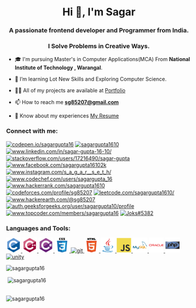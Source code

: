 <h1 align="center">Hi 👋, I'm Sagar</h1>
<h3 align="center">A passionate frontend developer and Programmer from India.</h3>
<h3 align="center">I Solve Problems in Creative Ways.</h3>

- 🎓 I'm pursuing Master's in Computer Applications(MCA) From **National Institute of Technology , Warangal**.

- 🌱 I’m learning Lot New Skills and Exploring Computer Science.

- 👨‍💻 All of my projects are available at [Portfolio](https://sagargupta16.github.io/PortFolio/)

- 📫 How to reach me **sg85207@gmail.com**

- 📄 Know about my experiences [My Resume](https://drive.google.com/file/d/1rS-iTEhfjA0z98ELuSpZKURXoRQunyo3/view)

<h3 align="left">Connect with me:</h3>
<p align="left">
<a href="https://codepen.io/codepen.io/sagargupta16" target="blank"><img align="center" src="https://raw.githubusercontent.com/rahuldkjain/github-profile-readme-generator/master/src/images/icons/Social/codepen.svg" alt="codepen.io/sagargupta16" height="30" width="40" /></a>
<a href="https://twitter.com/sagargupta1610" target="blank"><img align="center" src="https://raw.githubusercontent.com/rahuldkjain/github-profile-readme-generator/master/src/images/icons/Social/twitter.svg" alt="sagargupta1610" height="30" width="40" /></a>
<a href="https://linkedin.com/in/www.linkedin.com/in/sagar-gupta-16-10/" target="blank"><img align="center" src="https://raw.githubusercontent.com/rahuldkjain/github-profile-readme-generator/master/src/images/icons/Social/linked-in-alt.svg" alt="www.linkedin.com/in/sagar-gupta-16-10/" height="30" width="40" /></a>
<a href="https://stackoverflow.com/users/stackoverflow.com/users/17216490/sagar-gupta" target="blank"><img align="center" src="https://raw.githubusercontent.com/rahuldkjain/github-profile-readme-generator/master/src/images/icons/Social/stack-overflow.svg" alt="stackoverflow.com/users/17216490/sagar-gupta" height="30" width="40" /></a>
<a href="https://fb.com/www.facebook.com/sagargupta16102k" target="blank"><img align="center" src="https://raw.githubusercontent.com/rahuldkjain/github-profile-readme-generator/master/src/images/icons/Social/facebook.svg" alt="www.facebook.com/sagargupta16102k" height="30" width="40" /></a>
<a href="https://instagram.com/www.instagram.com/s_a_g_a_r__s_e_t_h/" target="blank"><img align="center" src="https://raw.githubusercontent.com/rahuldkjain/github-profile-readme-generator/master/src/images/icons/Social/instagram.svg" alt="www.instagram.com/s_a_g_a_r__s_e_t_h/" height="30" width="40" /></a>
<a href="https://www.codechef.com/users/www.codechef.com/users/sagargupta_16" target="blank"><img align="center" src="https://cdn.jsdelivr.net/npm/simple-icons@3.1.0/icons/codechef.svg" alt="www.codechef.com/users/sagargupta_16" height="30" width="40" /></a>
<a href="https://www.hackerrank.com/www.hackerrank.com/sagargupta1610" target="blank"><img align="center" src="https://raw.githubusercontent.com/rahuldkjain/github-profile-readme-generator/master/src/images/icons/Social/hackerrank.svg" alt="www.hackerrank.com/sagargupta1610" height="30" width="40" /></a>
<a href="https://codeforces.com/profile/codeforces.com/profile/sg85207" target="blank"><img align="center" src="https://raw.githubusercontent.com/rahuldkjain/github-profile-readme-generator/master/src/images/icons/Social/codeforces.svg" alt="codeforces.com/profile/sg85207" height="30" width="40" /></a>
<a href="https://www.leetcode.com/leetcode.com/sagargupta1610/" target="blank"><img align="center" src="https://raw.githubusercontent.com/rahuldkjain/github-profile-readme-generator/master/src/images/icons/Social/leet-code.svg" alt="leetcode.com/sagargupta1610/" height="30" width="40" /></a>
<a href="https://www.hackerearth.com/www.hackerearth.com/@sg85207" target="blank"><img align="center" src="https://raw.githubusercontent.com/rahuldkjain/github-profile-readme-generator/master/src/images/icons/Social/hackerearth.svg" alt="www.hackerearth.com/@sg85207" height="30" width="40" /></a>
<a href="https://auth.geeksforgeeks.org/user/auth.geeksforgeeks.org/user/sagargupta10/profile" target="blank"><img align="center" src="https://raw.githubusercontent.com/rahuldkjain/github-profile-readme-generator/master/src/images/icons/Social/geeks-for-geeks.svg" alt="auth.geeksforgeeks.org/user/sagargupta10/profile" height="30" width="40" /></a>
<a href="https://www.topcoder.com/members/www.topcoder.com/members/sagargupta16" target="blank"><img align="center" src="https://raw.githubusercontent.com/rahuldkjain/github-profile-readme-generator/master/src/images/icons/Social/topcoder.svg" alt="www.topcoder.com/members/sagargupta16" height="30" width="40" /></a>
<a href="https://discord.gg/Joks#5382" target="blank"><img align="center" src="https://raw.githubusercontent.com/rahuldkjain/github-profile-readme-generator/master/src/images/icons/Social/discord.svg" alt="Joks#5382" height="30" width="40" /></a>
</p>

<h3 align="left">Languages and Tools:</h3>
<p align="left"> <a href="https://www.cprogramming.com/" target="_blank" rel="noreferrer"> <img src="https://raw.githubusercontent.com/devicons/devicon/master/icons/c/c-original.svg" alt="c" width="40" height="40"/> </a> <a href="https://www.w3schools.com/cpp/" target="_blank" rel="noreferrer"> <img src="https://raw.githubusercontent.com/devicons/devicon/master/icons/cplusplus/cplusplus-original.svg" alt="cplusplus" width="40" height="40"/> </a> <a href="https://www.w3schools.com/cs/" target="_blank" rel="noreferrer"> <img src="https://raw.githubusercontent.com/devicons/devicon/master/icons/csharp/csharp-original.svg" alt="csharp" width="40" height="40"/> </a> <a href="https://www.w3schools.com/css/" target="_blank" rel="noreferrer"> <img src="https://raw.githubusercontent.com/devicons/devicon/master/icons/css3/css3-original-wordmark.svg" alt="css3" width="40" height="40"/> </a> <a href="https://git-scm.com/" target="_blank" rel="noreferrer"> <img src="https://www.vectorlogo.zone/logos/git-scm/git-scm-icon.svg" alt="git" width="40" height="40"/> </a> <a href="https://www.w3.org/html/" target="_blank" rel="noreferrer"> <img src="https://raw.githubusercontent.com/devicons/devicon/master/icons/html5/html5-original-wordmark.svg" alt="html5" width="40" height="40"/> </a> <a href="https://www.java.com" target="_blank" rel="noreferrer"> <img src="https://raw.githubusercontent.com/devicons/devicon/master/icons/java/java-original.svg" alt="java" width="40" height="40"/> </a> <a href="https://developer.mozilla.org/en-US/docs/Web/JavaScript" target="_blank" rel="noreferrer"> <img src="https://raw.githubusercontent.com/devicons/devicon/master/icons/javascript/javascript-original.svg" alt="javascript" width="40" height="40"/> </a> <a href="https://www.mysql.com/" target="_blank" rel="noreferrer"> <img src="https://raw.githubusercontent.com/devicons/devicon/master/icons/mysql/mysql-original-wordmark.svg" alt="mysql" width="40" height="40"/> </a> <a href="https://www.oracle.com/" target="_blank" rel="noreferrer"> <img src="https://raw.githubusercontent.com/devicons/devicon/master/icons/oracle/oracle-original.svg" alt="oracle" width="40" height="40"/> </a> <a href="https://www.php.net" target="_blank" rel="noreferrer"> <img src="https://raw.githubusercontent.com/devicons/devicon/master/icons/php/php-original.svg" alt="php" width="40" height="40"/> </a> <a href="https://unity.com/" target="_blank" rel="noreferrer"> <img src="https://www.vectorlogo.zone/logos/unity3d/unity3d-icon.svg" alt="unity" width="40" height="40"/> </a> </p>

<p><img align="left" src="https://github-readme-stats.vercel.app/api/top-langs?username=sagargupta16&show_icons=true&locale=en&layout=compact" alt="sagargupta16" /></p>
<br>
<p>&nbsp;<img align="center" src="https://github-readme-stats.vercel.app/api?username=sagargupta16&show_icons=true&locale=en" alt="sagargupta16" /></p>
<br>
<p"><img align="center" src="https://github-readme-streak-stats.herokuapp.com/?user=sagargupta16&" alt="sagargupta16" /></p>
